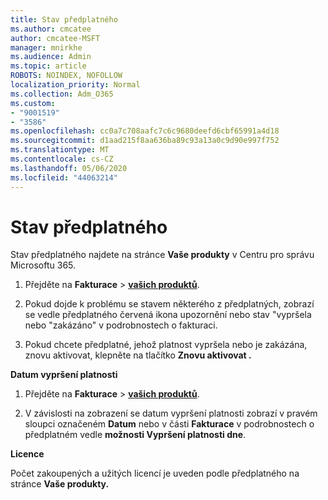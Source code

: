 ```yaml
---
title: Stav předplatného
ms.author: cmcatee
author: cmcatee-MSFT
manager: mnirkhe
ms.audience: Admin
ms.topic: article
ROBOTS: NOINDEX, NOFOLLOW
localization_priority: Normal
ms.collection: Adm_O365
ms.custom:
- "9001519"
- "3586"
ms.openlocfilehash: cc0a7c708aafc7c6c9680deefd6cbf65991a4d18
ms.sourcegitcommit: d1aad215f8aa636ba89c93a13a0c9d90e997f752
ms.translationtype: MT
ms.contentlocale: cs-CZ
ms.lasthandoff: 05/06/2020
ms.locfileid: "44063214"
---
```

# <a name="subscription-status"></a>Stav předplatného

Stav předplatného najdete na stránce **Vaše produkty** v Centru pro správu Microsoftu 365.

1. Přejděte na **Fakturace** > **[vašich produktů](https://go.microsoft.com/fwlink/p/?linkid=842054)**.

2. Pokud dojde k problému se stavem některého z předplatných, zobrazí se vedle předplatného červená ikona upozornění nebo stav "vypršela nebo "zakázáno" v podrobnostech o fakturaci.

3. Pokud chcete předplatné, jehož platnost vypršela nebo je zakázána, znovu aktivovat, klepněte na tlačítko **Znovu aktivovat .**

**Datum vypršení platnosti**

1. Přejděte na **Fakturace** > **[vašich produktů](https://go.microsoft.com/fwlink/p/?linkid=842054)**.

2. V závislosti na zobrazení se datum vypršení platnosti zobrazí v pravém sloupci označeném **Datum** nebo v části **Fakturace** v podrobnostech o předplatném vedle **možnosti Vypršení platnosti dne**.

**Licence**

Počet zakoupených a užitých licencí je uveden podle předplatného na stránce **Vaše produkty.**

